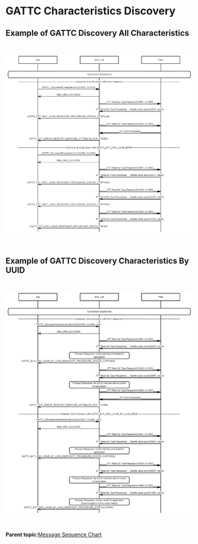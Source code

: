 # GATTC Characteristics Discovery

## Example of GATTC Discovery All Characteristics

<br />

![](GUID-2DF8C037-0412-4B89-9C0C-56292FB95F33-low.png)

<br />

## Example of GATTC Discovery Characteristics By UUID

<br />

![](GUID-9882F5C4-40C9-4C0F-988F-4419CABE73DB-low.png)

<br />

**Parent topic:**[Message Sequence Chart](GUID-F222E22D-493E-4F16-8480-6F7AAD168EB9.md)


